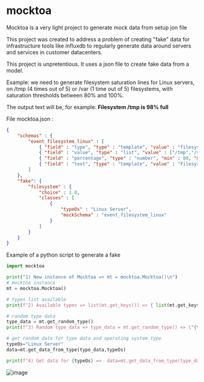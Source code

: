 # mocktoa
Mocktoa is a very light project to generate mock data from setup jon file 

This project was created to address a problem of creating "fake" data for infrastructure tools like influxdb to regularly generate data around servers and services in customer datacenters.

This project is unpretentious. It uses a json file to create fake data from a model.

Example: we need to generate filesystem saturation lines for Linux servers, on /tmp (4 times out of 5) or /var (1 time out of 5) filesystems, with saturation thresholds between 80% and 100%. 

The output text will be, for example: **Filesystem /tmp is 98% full**

File mocktoa.json :
```json
{
    "schemas" : { 
        "event_filesystem_linux" : [
            { "field" : "type", "type" : "template", "value" : "filesystem"},
            { "field" : "value", "type" : "list", "value" : ["/tmp","/var"], "weights" : [ 4, 1 ] },
            { "field" : "percentage", "type" : "number", "min" : 80, "max" : 100 },
            { "field" : "text", "type" : "template", "value" : "Filesystem {value} is {percentage}% full"}
        ]
    },
    "fake": {
        "filesystem" : {
            "choice" : 1.0,
            "classes" : [
                {
                    "typeOs" : "Linux Server",
                    "mockSchema" : "event_filesystem_linux"
                }
            ]
        }
    }
}
```

Example of a python script to generate a fake

``` python
import mocktoa

print("1) New instance of Mocktoa => mt = mocktoa.Mocktoa()\n")
# mocktoa instance
mt = mocktoa.Mocktoa()

# types list available
print(f"2) Available types => list(mt.get_keys()) => { list(mt.get_keys()) }\n")

# random type data
type_data = mt.get_random_type()
print(f"3) Random type_data => type_data = mt.get_random_type() => \"{type_data}\"\n")

# get random data for type data and operating system type
typeOs="Linux Server"
data=mt.get_data_from_type(type_data,typeOs)

print(f"4) Get data for {typeOs} =>  data=mt.get_data_from_type(type_data,typeOs) => { data }\n") 
```
![image](https://github.com/xuarig007/mocktoa/assets/35503724/67b71660-6fdf-4e3e-befd-470ac1f54d87)
